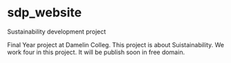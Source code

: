 # sdp_website
Sustainability development project

Final Year project at Damelin Colleg. This project is about Suistainability. We work four in this project. It will be publish soon in free domain. 
